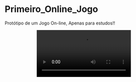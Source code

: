 # Primeiro_Online_Jogo 
 Protótipo de um Jogo On-line, Apenas para estudos!! 


 <div align="center">
<video max-width="800" src="https://github.com/Sam1536/Primeiro_Online_Jogo-/assets/89424721/c36fe6a6-4cdf-4033-b4dd-6044949cfaf3"/>
 </div>






